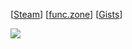 [[Steam](http://steamcommunity.com/profiles/76561198058209703)] [[func.zone](https://func.zone)] [[Gists](https://gist.github.com/mechabubba)]

<img src="https://b.catgirlsare.sexy/9nYV.gif">


<!--
**mechabubba/mechabubba** is a ✨ _special_ ✨ repository because its `README.md` (this file) appears on your GitHub profile.

Here are some ideas to get you started:

- 🔭 I’m currently working on ...
- 🌱 I’m currently learning ...
- 👯 I’m looking to collaborate on ...
- 🤔 I’m looking for help with ...
- 💬 Ask me about ...
- 📫 How to reach me: ...
- 😄 Pronouns: ...
- ⚡ Fun fact: ...
-->
